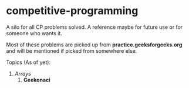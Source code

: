# competitive-programming
A silo for all CP problems solved. A reference maybe for future use or for someone who wants it.

Most of these problems are picked up from **practice.geeksforgeeks.org** and will be mentioned if picked from somewhere else.

Topics (As of yet):
1. *Arrays*
    1. **Geekonaci**

